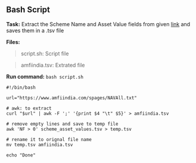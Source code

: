 ## Bash Script

**Task:** Extract the Scheme Name and Asset Value fields from given [link](https://www.amfiindia.com/spages/NAVAll.txt) and saves them in a .tsv file

**Files:**
> script.sh: Script file

> amfiindia.tsv: Extrated file

**Run command:**
``` bash script.sh ``` 

```
#!/bin/bash

url="https://www.amfiindia.com/spages/NAVAll.txt"

# awk: to extract
curl "$url" | awk -F ';' '{print $4 "\t" $5}' > amfiindia.tsv

# remove empty lines and save to temp file
awk 'NF > 0' scheme_asset_values.tsv > temp.tsv

# rename it to orignal file name
mv temp.tsv amfiindia.tsv

echo "Done"
```